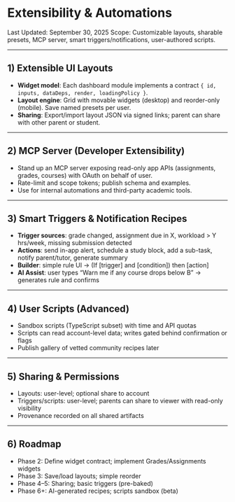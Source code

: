 # Extensibility & Automations

Last Updated: September 30, 2025
Scope: Customizable layouts, sharable presets, MCP server, smart triggers/notifications, user-authored scripts.

---

## 1) Extensible UI Layouts

- **Widget model**: Each dashboard module implements a contract `{ id, inputs, dataDeps, render, loadingPolicy }`.
- **Layout engine**: Grid with movable widgets (desktop) and reorder-only (mobile). Save named presets per user.
- **Sharing**: Export/import layout JSON via signed links; parent can share with other parent or student.

---

## 2) MCP Server (Developer Extensibility)

- Stand up an MCP server exposing read-only app APIs (assignments, grades, courses) with OAuth on behalf of user.
- Rate-limit and scope tokens; publish schema and examples.
- Use for internal automations and third-party academic tools.

---

## 3) Smart Triggers & Notification Recipes

- **Trigger sources**: grade changed, assignment due in X, workload > Y hrs/week, missing submission detected
- **Actions**: send in-app alert, schedule a study block, add a sub-task, notify parent/tutor, generate summary
- **Builder**: simple rule UI → (If [trigger] and [condition]) then [action]
- **AI Assist**: user types “Warn me if any course drops below B” → generates rule and confirms

---

## 4) User Scripts (Advanced)

- Sandbox scripts (TypeScript subset) with time and API quotas
- Scripts can read account-level data; writes gated behind confirmation or flags
- Publish gallery of vetted community recipes later

---

## 5) Sharing & Permissions

- Layouts: user-level; optional share to account
- Triggers/scripts: user-level; parents can share to viewer with read-only visibility
- Provenance recorded on all shared artifacts

---

## 6) Roadmap

- Phase 2: Define widget contract; implement Grades/Assignments widgets
- Phase 3: Save/load layouts; simple reorder
- Phase 4–5: Sharing; basic triggers (pre-baked)
- Phase 6+: AI-generated recipes; scripts sandbox (beta)
